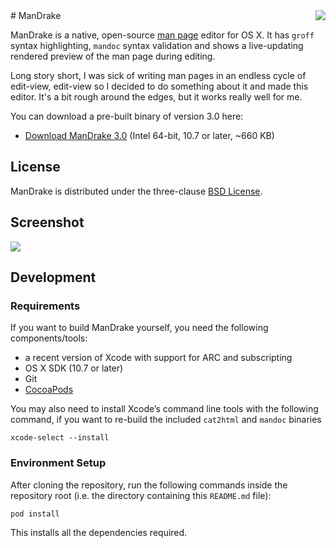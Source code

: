<img align="right" src="https://raw.githubusercontent.com/sveinbjornt/ManDrake/master/mandrake.png" style="float: right; margin-left: 30px;">
# ManDrake

ManDrake is a native, open-source <a href="https://en.wikipedia.org/wiki/Man_page">man page</a> editor for OS X. It has `groff` syntax highlighting, `mandoc` syntax validation and shows a live-updating rendered preview of the man page during editing.

Long story short, I was sick of writing man pages in an endless cycle of edit-view, edit-view so I decided to do something about it and made this editor. It's a bit rough around the edges, but it works really well for me.

You can download a pre-built binary of version 3.0 here: 

* [Download ManDrake 3.0](http://sveinbjorn.org/files/software/mandrake/ManDrake-3.0.zip) (Intel 64-bit, 10.7 or later, ~660 KB)

## License

ManDrake is distributed under the three-clause [BSD License](https://opensource.org/licenses/BSD-3-Clause).

## Screenshot

<img src="https://raw.githubusercontent.com/sveinbjornt/ManDrake/master/mandrake_screenshot.png" style="max-width:100%;">

## Development

### Requirements

If you want to build ManDrake yourself, you need the following components/tools:

* a recent version of Xcode with support for ARC and subscripting
* OS X SDK (10.7 or later)
* Git
* [CocoaPods](https://cocoapods.org)

You may also need to install Xcode’s command line tools with the following command, if you want to re-build the included `cat2html` and `mandoc` binaries 

    xcode-select --install

### Environment Setup

After cloning the repository, run the following commands inside the repository root (i.e. the directory containing this `README.md` file):

    pod install

This installs all the dependencies required.
